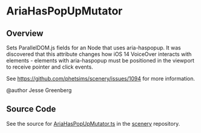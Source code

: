 # AriaHasPopUpMutator

## Overview

Sets ParallelDOM.js fields for an Node that uses aria-haspopup. It was discovered that
this attribute changes how iOS 14 VoiceOver interacts with elements - elements with
aria-haspopup must be positioned in the viewport to receive pointer and click
events.

See https://github.com/phetsims/scenery/issues/1094 for more information.

@author Jesse Greenberg



## Source Code

See the source for [AriaHasPopUpMutator.ts](https://github.com/phetsims/scenery/blob/main/js/accessibility/pdom/AriaHasPopUpMutator.ts) in the [scenery](https://github.com/phetsims/scenery) repository.
